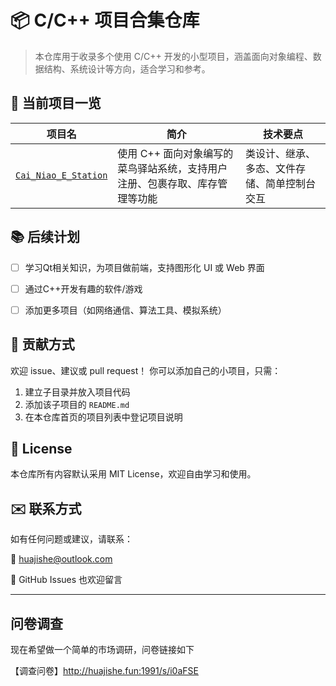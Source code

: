 # 📦 C/C++ 项目合集仓库

> 本仓库用于收录多个使用 C/C++ 开发的小型项目，涵盖面向对象编程、数据结构、系统设计等方向，适合学习和参考。


## 📌 当前项目一览

| 项目名 | 简介 | 技术要点 |
|--------|------|----------|
| [`Cai_Niao_E_Station`](./Cai_Niao_E_Station) | 使用 C++ 面向对象编写的菜鸟驿站系统，支持用户注册、包裹存取、库存管理等功能 | 类设计、继承、多态、文件存储、简单控制台交互 |


## 📚 后续计划
* [ ] 学习Qt相关知识，为项目做前端，支持图形化 UI 或 Web 界面
* [ ] 通过C++开发有趣的软件/游戏
* [ ] 添加更多项目（如网络通信、算法工具、模拟系统）


## 🤝 贡献方式

欢迎 issue、建议或 pull request！
你可以添加自己的小项目，只需：

1. 建立子目录并放入项目代码
2. 添加该子项目的 `README.md`
3. 在本仓库首页的项目列表中登记项目说明


## 📄 License

本仓库所有内容默认采用 MIT License，欢迎自由学习和使用。


## ✉️ 联系方式

如有任何问题或建议，请联系：  

📧 [huajishe@outlook.com](mailto:huajishe@outlook.com)  

📎 GitHub Issues 也欢迎留言


---
## 问卷调查

现在希望做一个简单的市场调研，问卷链接如下  

【调查问卷】http://huajishe.fun:1991/s/i0aFSE
